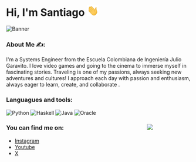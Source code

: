 <h1> Hi, I'm Santiago <img src="https://raw.githubusercontent.com/ABSphreak/ABSphreak/master/gifs/Hi.gif" height="30" /></h1>

![Banner](https://github.com/LePeanutButter/LePeanutButter/assets/157855016/d0e64d4e-d266-46a3-ba96-dd2c41db720b)

### About Me ✍️:
I'm a Systems Engineer from the Escuela Colombiana de Ingeniería Julio Garavito.
I love video games and going to the cinema to immerse myself in fascinating stories. Traveling is one of my passions, always seeking new adventures and cultures!
I approach each day with passion and enthusiasm, always eager to learn, create, and collaborate .

### Languagues and tools:
![Python](https://img.shields.io/badge/python-101012?style=for-the-badge&logo=python&logoColor=1D1D1F)
![Haskell](https://img.shields.io/badge/Haskell-101012?style=for-the-badge&logo=haskell&logoColor=1D1D1F)
![Java](https://img.shields.io/badge/java-101012?style=for-the-badge&logo=openjdk&logoColor=1D1D1F)
![Oracle](https://img.shields.io/badge/oracle-101012?style=for-the-badge&logo=oracle&logoColor=1D1D1F)


### You can find me on: <a><img align="right" src="https://github.com/LePeanutButter/LePeanutButter/assets/157855016/3c5dda46-6adc-4ef8-be84-8e0ef57c07aa" width="120" /></a>
- <a href="https://instagram.com/le.peanut_" target="_black">Instagram</a>
- <a href="https://youtube.com/@lepeanutbutter" target="_black">Youtube</a>
- <a href="https://x.com/ElPeanut_" target="_black">X</a>

